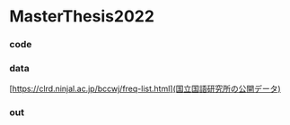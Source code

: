 # MasterThesis2022
### code

### data
[https://clrd.ninjal.ac.jp/bccwj/freq-list.html](国立国語研究所の公開データ)

### out
